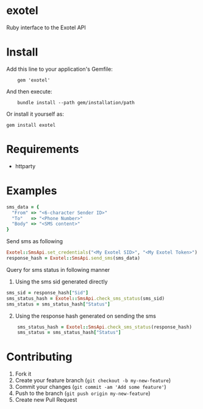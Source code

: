 exotel
======

Ruby interface to the Exotel API

Install
=======

Add this line to your application's Gemfile:

```
    gem 'exotel'
```

And then execute:

```
    bundle install --path gem/installation/path
```

Or install it yourself as:

```
gem install exotel
```

Requirements
============

* httparty

Examples
========

```ruby
sms_data = {
  "From" => "<6-character Sender ID>"
  "To"   => "<Phone Number>"
  "Body" => "<SMS content>"
}
```
Send sms as following

```ruby
Exotel::SmsApi.set_credentials("<My Exotel SID>", "<My Exotel Token>")
response_hash = Exotel::SmsApi.send_sms(sms_data)
```
Query for sms status in following manner

1) Using the sms sid generated directly 
```ruby
sms_sid = response_hash["Sid"]
sms_status_hash = Exotel::SmsApi.check_sms_status(sms_sid)
sms_status = sms_status_hash["Status"]
```
2) Using the response hash generated on sending the sms
```ruby
    sms_status_hash = Exotel::SmsApi.check_sms_status(response_hash)
    sms_status = sms_status_hash["Status"]
```

Contributing
============

1. Fork it
2. Create your feature branch (`git checkout -b my-new-feature`)
3. Commit your changes (`git commit -am 'Add some feature'`)
4. Push to the branch (`git push origin my-new-feature`)
5. Create new Pull Request
